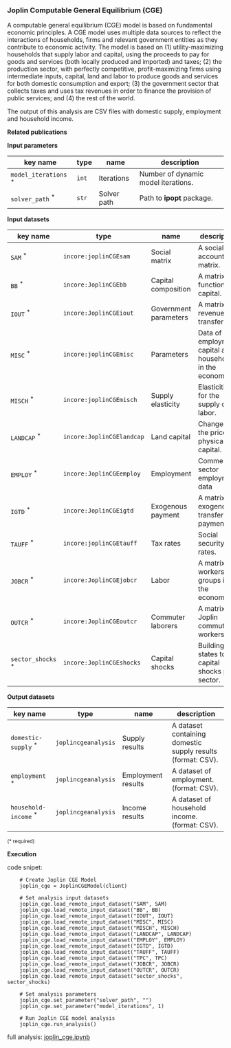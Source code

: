 ### Joplin Computable General Equilibrium (CGE)

A computable general equilibrium (CGE) model is based on fundamental economic principles. A CGE model uses multiple 
data sources to reflect the interactions of households, firms and relevant government entities as they contribute 
to economic activity. The model is based on (1) utility-maximizing households that supply labor and capital, 
using the proceeds to pay for goods and services (both locally produced and imported) and taxes; (2) the production 
sector, with perfectly competitive, profit-maximizing firms using intermediate inputs, capital, land and labor 
to produce goods and services for both domestic consumption and export; (3) the government sector that collects 
taxes and uses tax revenues in order to finance the provision of public services; and (4) the rest of the world. 

The output of this analysis are CSV files with domestic supply, employment and household income.

**Related publications**

**Input parameters**

key name | type | name | description
--- | --- | --- | ---
`model_iterations` <sup>*</sup> | `int` | Iterations | Number of dynamic model iterations.
`solver_path` <sup>*</sup> | `str` | Solver path | Path to **ipopt** package.

**Input datasets**

key name | type | name | description
--- | --- | --- | ---
`SAM` <sup>*</sup> | `incore:joplinCGEsam` | Social matrix | A social accounting matrix.
`BB` <sup>*</sup> | `incore:JoplinCGEbb` | Capital composition | A matrix of functioning capital.
`IOUT` <sup>*</sup> | `incore:JoplinCGEiout` | Government parameters | A matrix tax revenue transfer.
`MISC` <sup>*</sup> | `incore:joplinCGEmisc` | Parameters | Data of employment, capital and households <br>in the economy.
`MISCH` <sup>*</sup> | `incore:joplinCGEmisch` | Supply elasticity | Elasticities for the supply of labor.
`LANDCAP` <sup>*</sup> | `incore:JoplinCGElandcap` | Land capital | Changes in the price of physical capital.
`EMPLOY` <sup>*</sup> | `incore:JoplinCGEemploy` | Employment | Commercial sector employment data
`IGTD` <sup>*</sup> | `incore:JoplinCGEigtd` | Exogenous payment | A matrix of exogenous transfer payment.
`TAUFF` <sup>*</sup> | `incore:joplinCGEtauff` | Tax rates | Social security tax rates.
`JOBCR` <sup>*</sup> | `incore:JoplinCGEjobcr` | Labor | A matrix of workers groups in the economy.
`OUTCR` <sup>*</sup> | `incore:JoplinCGEoutcr` | Commuter laborers | A matrix of Joplin commuting workers.
`sector_shocks` <sup>*</sup> | `incore:JoplinCGEshocks` | Capital shocks | Building states to capital <br>shocks per sector.

**Output datasets**

key name | type | name | description
--- | --- | --- | ---
`domestic-supply` <sup>*</sup> | `joplincgeanalysis` | Supply results | A dataset containing domestic <br>supply results (format: CSV).
`employment` <sup>*</sup> | `joplincgeanalysis` | Employment results | A dataset  of employment. <br>(format: CSV).
`household-income` <sup>*</sup> | `joplincgeanalysis` | Income results | A dataset of household income. <br>(format: CSV).

<small>(* required)</small>

**Execution**

code snipet:

```
    # Create Joplin CGE Model
    joplin_cge = JoplinCGEModel(client)

    # Set analysis input datasets
    joplin_cge.load_remote_input_dataset("SAM", SAM)
    joplin_cge.load_remote_input_dataset("BB", BB)
    joplin_cge.load_remote_input_dataset("IOUT", IOUT)
    joplin_cge.load_remote_input_dataset("MISC", MISC)
    joplin_cge.load_remote_input_dataset("MISCH", MISCH)
    joplin_cge.load_remote_input_dataset("LANDCAP", LANDCAP)
    joplin_cge.load_remote_input_dataset("EMPLOY", EMPLOY)
    joplin_cge.load_remote_input_dataset("IGTD", IGTD)
    joplin_cge.load_remote_input_dataset("TAUFF", TAUFF)
    joplin_cge.load_remote_input_dataset("TPC", TPC)
    joplin_cge.load_remote_input_dataset("JOBCR", JOBCR)
    joplin_cge.load_remote_input_dataset("OUTCR", OUTCR)
    joplin_cge.load_remote_input_dataset("sector_shocks", sector_shocks)

    # Set analysis parameters
    joplin_cge.set_parameter("solver_path", "")
    joplin_cge.set_parameter("model_iterations", 1)

    # Run Joplin CGE model analysis
    joplin_cge.run_analysis()
```

full analysis: [joplin_cge.ipynb](https://github.com/IN-CORE/incore-docs/blob/master/notebooks/joplin_cge.ipynb)